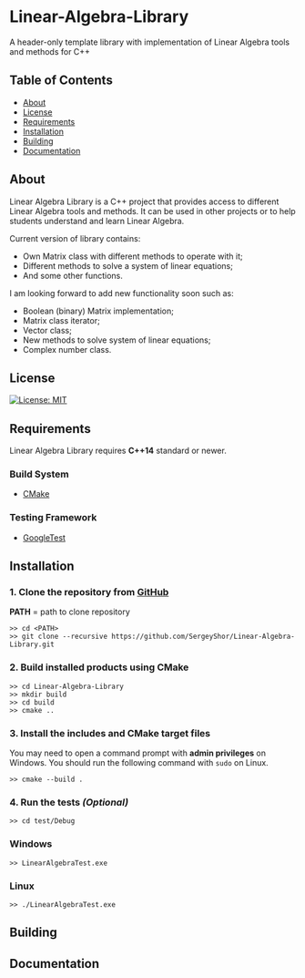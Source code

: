 # **Linear-Algebra-Library**
A header-only template library with implementation of Linear Algebra tools and methods for C++
## **Table of Contents**
- [About](#about)
- [License](#license)
- [Requirements](#requirements)
- [Installation](#installation) 
- [Building](#building) 
- [Documentation](#documentation)

## **About**
Linear Algebra Library is a C++ project that provides access to different Linear Algebra tools and methods. It can be used in other projects or to help students understand and learn Linear Algebra.

Current version of library contains:
- Own Matrix class with different methods to operate with it;
- Different methods to solve a system of linear equations;
- And some other functions.

I am looking forward to add new functionality soon such as:
- Boolean (binary) Matrix implementation;
- Matrix class iterator;
- Vector class;
- New methods to solve system of linear equations;
- Complex number class.

## **License**
[![License: MIT](https://img.shields.io/badge/License-MIT-yellow.svg)](https://choosealicense.com/licenses/mit/)

## **Requirements**
Linear Algebra Library requires **C++14** standard or newer.

### **Build System**
- [CMake](https://cmake.org/)

### **Testing Framework**
- [GoogleTest](https://google.github.io/googletest/)

## **Installation**

### 1. Clone the repository from [GitHub](https://github.com/SergeyShor/Linear-Algebra-Library)
**PATH** = path to clone repository
```console
>> cd <PATH>
>> git clone --recursive https://github.com/SergeyShor/Linear-Algebra-Library.git
```

### 2. Build installed products using CMake
```console
>> cd Linear-Algebra-Library
>> mkdir build
>> cd build
>> cmake ..
```

### 3. Install the includes and CMake target files 
You may need to open a command prompt with **admin privileges** on Windows.
You should run the following command with `sudo` on Linux.
```console
>> cmake --build .
```

### 4. Run the tests *(Optional)*
```console
>> cd test/Debug
```
### **Windows**
```console
>> LinearAlgebraTest.exe
```
### **Linux**
```console
>> ./LinearAlgebraTest.exe
```

## **Building**

## **Documentation**